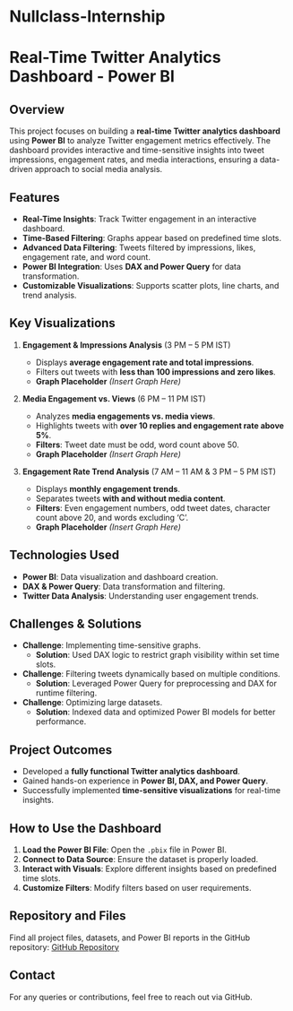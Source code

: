 # Nullclass-Internship
# **Real-Time Twitter Analytics Dashboard - Power BI**

## **Overview**
This project focuses on building a **real-time Twitter analytics dashboard** using **Power BI** to analyze Twitter engagement metrics effectively. The dashboard provides interactive and time-sensitive insights into tweet impressions, engagement rates, and media interactions, ensuring a data-driven approach to social media analysis.

## **Features**
- **Real-Time Insights**: Track Twitter engagement in an interactive dashboard.
- **Time-Based Filtering**: Graphs appear based on predefined time slots.
- **Advanced Data Filtering**: Tweets filtered by impressions, likes, engagement rate, and word count.
- **Power BI Integration**: Uses **DAX and Power Query** for data transformation.
- **Customizable Visualizations**: Supports scatter plots, line charts, and trend analysis.

## **Key Visualizations**
1. **Engagement & Impressions Analysis** (3 PM – 5 PM IST)
   - Displays **average engagement rate and total impressions**.
   - Filters out tweets with **less than 100 impressions and zero likes**.
   - **Graph Placeholder** *(Insert Graph Here)*

2. **Media Engagement vs. Views** (6 PM – 11 PM IST)
   - Analyzes **media engagements vs. media views**.
   - Highlights tweets with **over 10 replies and engagement rate above 5%**.
   - **Filters**: Tweet date must be odd, word count above 50.
   - **Graph Placeholder** *(Insert Graph Here)*

3. **Engagement Rate Trend Analysis** (7 AM – 11 AM & 3 PM – 5 PM IST)
   - Displays **monthly engagement trends**.
   - Separates tweets **with and without media content**.
   - **Filters**: Even engagement numbers, odd tweet dates, character count above 20, and words excluding ‘C’.
   - **Graph Placeholder** *(Insert Graph Here)*

## **Technologies Used**
- **Power BI**: Data visualization and dashboard creation.
- **DAX & Power Query**: Data transformation and filtering.
- **Twitter Data Analysis**: Understanding user engagement trends.

## **Challenges & Solutions**
- **Challenge**: Implementing time-sensitive graphs.
  - **Solution**: Used DAX logic to restrict graph visibility within set time slots.
- **Challenge**: Filtering tweets dynamically based on multiple conditions.
  - **Solution**: Leveraged Power Query for preprocessing and DAX for runtime filtering.
- **Challenge**: Optimizing large datasets.
  - **Solution**: Indexed data and optimized Power BI models for better performance.

## **Project Outcomes**
- Developed a **fully functional Twitter analytics dashboard**.
- Gained hands-on experience in **Power BI, DAX, and Power Query**.
- Successfully implemented **time-sensitive visualizations** for real-time insights.

## **How to Use the Dashboard**
1. **Load the Power BI File**: Open the `.pbix` file in Power BI.
2. **Connect to Data Source**: Ensure the dataset is properly loaded.
3. **Interact with Visuals**: Explore different insights based on predefined time slots.
4. **Customize Filters**: Modify filters based on user requirements.

## **Repository and Files**
Find all project files, datasets, and Power BI reports in the GitHub repository:
[GitHub Repository]([https://github.com/deepbodkhe/Nullclass-Internship/blob/main/Twitter%20Analysis%20Dashboard%20All%20Task.pbix]])

## **Contact**
For any queries or contributions, feel free to reach out via GitHub.

